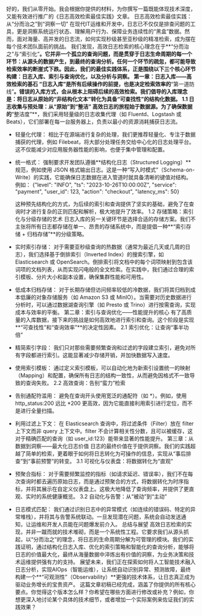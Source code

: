 好的，我们从零开始。我会根据你提供的材料，为你撰写一篇既能体现技术深度，又能有效进行推广的《日志高效检索最佳实践》文章。
日志高效检索最佳实践：从“分而治之”到“洞察一切”
在现代IT运维和开发中，日志已不仅仅是排查问题的工具，更是洞察系统运行状态、理解用户行为、保障业务连续性的“黑盒”数据。然而，面对海量、高并发的日志流，如何实现秒级甚至亚秒级的精准检索，成为摆在每个技术团队面前的挑战。
我们发现，高效日志检索的核心理念在于**“分而治之”与“索引化”**。它并非一个孤立的查询问题，而是贯穿于日志生命周期的每一个环节：从源头的数据产生，到最终的查询分析。任何一个环节的疏忽，都可能导致检索效率的断崖式下跌。因此，我们的最佳实践体系，正是围绕以下三个核心环节构建：日志入库、索引与查询优化，以及分析与洞察。
第一章：日志入库——高效检索的基石
“日志入库”是所有后续操作的前提，也是决定检索效率的**“第一道防线”**。错误的入库方式，会从根本上阻碍后续的高效检索。我们倡导的入库理念是：将日志从原始的“非结构化文本”转化为具备“可查找性”的结构化数据。
1.1 日志收集与预处理：从“原始”到“整洁”
高效日志的旅程始于数据源。为了确保数据的**“整洁度”**，我们采用轻量级的日志收集代理（如 Fluentd、Logstash 或 Beats），它们部署在每一台服务器上，负责以最小的资源消耗捕获日志流。
 * 轻量化代理： 相比于在源端进行复杂的处理，我们更推荐轻量化、专注于数据捕获的代理，例如 Filebeat，将大部分处理任务交给中心化的日志处理平台。这不仅能减少对应用服务器性能的影响，也便于集中管理和配置。
 * 统一格式： 强制要求开发团队遵循**结构化日志（Structured Logging）**规范，例如使用 JSON 格式输出日志。这是一种“写入时模式”（Schema-on-Write）的实践，它能确保日志数据在进入管道时就具备清晰的键值对结构。例如：
   {"level": "INFO", "ts": "2023-10-26T10:00:00Z", "service": "payment", "user_id": 123, "action": "checkout", "latency_ms": 50}

   这种预先结构化的方式，为后续的索引和查询提供了坚实的基础，避免了在查询时才进行复杂的正则匹配和解析，极大地提升了效率。
1.2 存储策略：索引化与分级存储的艺术
日志入库的另一关键环节是选择合适的存储方案。我们不主张将所有日志都存储在单一、昂贵的存储系统中，而是提倡一种**“索引存储 + 归档存储”**的分级策略。
 * 实时索引存储： 对于需要亚秒级查询的热数据（通常为最近几天或几周的日志），我们选择基于倒排索引（Inverted Index）的搜索引擎，如 Elasticsearch 或 OpenSearch。倒排索引将文档中的每个词项映射到包含该词项的文档列表，从而实现闪电般的全文检索。在实践中，我们通过合理的索引模板、分片大小和副本设置，确保集群性能和可用性。
 * 低成本归档存储： 对于长期存储但访问频率较低的冷数据，我们将其归档到成本低廉的对象存储服务（如 Amazon S3 或 MinIO）。当需要对历史数据进行分析时，可以通过数据湖查询引擎（如 Presto 或 Trino）进行按需查询，实现成本与效率的平衡。
第二章：索引与查询优化——性能提升的核心
有了高质量的入库数据，接下来的挑战是如何高效地进行索引和查询。这个阶段是实现**“可查找性”和“查询效率”**的决定性因素。
2.1 索引优化：让查询“事半功倍”
 * 精简索引字段： 我们只对那些需要频繁查询和过滤的字段建立索引，避免对所有字段都进行索引。这能显著减少存储开销，并加快数据写入速度。
 * 使用索引模板： 通过定义索引模板，可以自动化地为新索引设置统一的映射（Mapping）和配置，确保所有日志的结构一致性，从而避免因格式不一致导致的查询失败。
2.2 高效查询：告别“蛮力”检索
 * 告别通配符滥用： 避免在查询开头使用宽泛的通配符（如 *）。例如，使用 http_status:200 远比 *200 更高效，因为它能直接利用索引进行定位，而不是进行全量扫描。
 * 利用过滤上下文： 在 Elasticsearch 查询中，将过滤条件（Filter）放在 filter 上下文而非 query 上下文中。filter 不会计算相关性分数，且可以被缓存，这对于精确匹配的查询（如 user_id:123）能带来显著的性能提升。
第三章：从数据到洞察——最大化日志价值
日志的最终价值在于提供洞察。我们的实践超越了简单的检索，更着眼于如何将日志转化为可操作的信息，实现从“事后排查”到“事前预警”的转变。
3.1 可视化与仪表盘：将数据转化为“直观”
 * 预聚合指标： 对于需要频繁监控的指标（如请求延迟、错误率），我们不在每次查询时都去遍历原始日志，而是通过预聚合的方式，将数据转化为时序指标，并将其展示在自定义仪表盘上。这极大地降低了查询频率，并提供了更直观、实时的系统健康概览。
3.2 自动化与告警：从“被动”到“主动”
 * 日志模式匹配： 我们通过识别日志中的异常模式（如连续的错误码、特定的异常堆栈），并将其与告警系统联动。一旦发现潜在问题，系统会自动发送通知，让运维和开发人员能在问题爆发前介入。
总结与展望
高效日志检索的实现，并非一蹴而就的技术堆砌，而是一个系统性工程。它要求我们从源头抓起，以“分而治之”的理念，将日志的生命周期分解为可管理的模块。我们的实践证明，通过结构化日志入库、优化的索引策略和智能化的查询分析，能够将日志的价值最大化，最终从海量数据中淬炼出有价值的洞察，为业务决策和技术运维提供强有力的支持。
展望未来，我们正在探索如何将人工智能技术融入日志分析，实现AIOps（智能运维），让系统自动识别异常、预测故障，最终构建一个**“可观测性”（Observability）**更强的技术体系，让日志真正成为驱动业务增长的宝贵资产。
这篇文章初稿已经完成，涵盖了你提供的所有核心要点。你觉得这个版本怎么样？你希望在哪些方面进行修改或补充？例如，你想更深入地讨论某个具体的技术细节，或者增加一个实际案例来佐证我们的实践效果？